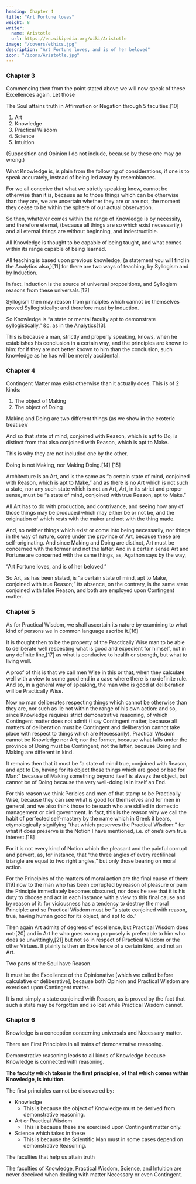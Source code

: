 ```yaml
---
heading: Chapter 4
title: "Art Fortune loves"
weight: 8
writer:
  name: Aristotle
  url: https://en.wikipedia.org/wiki/Aristotle
image: "/covers/ethics.jpg"
description: "Art Fortune loves, and is of her beloved"
icon: "/icons/Aristotle.jpg"
---
```



### Chapter 3

Commencing then from the point stated above we will now speak of these Excellences again. Let those  


The Soul attains truth in Affirmation or Negation through 5 faculties:[10]

1. Art
2. Knowledge
3. Practical Wisdom
4. Science
5. Intuition

(Supposition and Opinion I do not include, because by these one may go wrong.)

What Knowledge is, is plain from the following of considerations, if one is to speak accurately, instead of being led away by resemblances. 

For we all conceive that what we strictly speaking know, cannot be otherwise than it is, because as to those things which can be otherwise than they are, we are uncertain whether they are or are not, the moment they cease to be within the sphere of our actual observation.

So then, whatever comes within the range of Knowledge is by necessity, and therefore eternal, (because all things are so which exist necessarily,) and all eternal things are without beginning, and indestructible.

All Knowledge is thought to be capable of being taught, and what comes within its range capable of being learned.

All teaching is based upon previous knowledge; (a statement you will find in the Analytics also,)[11] for there are two ways of teaching, by Syllogism and by Induction.

In fact. Induction is the source of universal propositions, and Syllogism reasons from these universals.[12] 

Syllogism then may reason from principles which cannot be themselves proved Syllogistically: and therefore must by Induction.

So Knowledge is “a state or mental faculty apt to demonstrate syllogistically,” &c. as in the Analytics[13].

This is because a man, strictly and properly speaking, knows, when he establishes his conclusion in a certain way, and the principles are known to him: for if they are not better known to him than the conclusion, such knowledge as he has will be merely accidental.

<!-- Let thus much be accepted as a definition of Knowledge. -->



### Chapter 4


Contingent Matter may exist otherwise than it actually does. This is of 2 kinds:

1. The object of Making
2. The object of Doing

Making and Doing are two different things (as we show in the exoteric treatise)/

And so that state of mind, conjoined with Reason, which is apt to Do, is distinct from that also conjoined with Reason, which is apt to Make.

This is why they are not included one by the other.

Doing is not Making, nor Making Doing.[14] [15]

Architecture is an Art, and is the same as “a certain state of mind, conjoined with Reason, which is apt to Make,” and as there is no Art which is not such a state, nor any such state which is not an Art, Art, in its strict and proper sense, must be “a state of mind, conjoined with true Reason, apt to Make.”

All Art has to do with production, and contrivance, and seeing how any of those things may be produced which may either be or not be, and the origination of which rests with the maker and not with the thing made.

And, so neither things which exist or come into being necessarily, nor things in the way of nature, come under the province of Art, because these are self-originating. And since Making and Doing are distinct, Art must be concerned with the former and not the latter. And in a certain sense Art and Fortune are concerned with the same things, as, Agathon says by the way,

“Art Fortune loves, and is of her beloved.”

So Art, as has been stated, is “a certain state of mind, apt to Make, conjoined with true Reason;” its absence, on the contrary, is the same state conjoined with false Reason, and both are employed upon Contingent matter.


### Chapter 5

As for Practical Wisdom, we shall ascertain its nature by examining to what kind of persons we in common language ascribe it.[16]

It is thought then to be the property of the Practically Wise man to be able to deliberate well respecting what is good and expedient for himself, not in any definite line,[17] as what is conducive to health or strength, but what to living well. 

A proof of this is that we call men Wise in this or that, when they calculate well with a view to some good end in a case where there is no definite rule. And so, in a general way of speaking, the man who is good at deliberation will be Practically Wise. 

Now no man deliberates respecting things which cannot be otherwise than they are, nor such as lie not within the range of his own action: and so, since Knowledge requires strict demonstrative reasoning, of which Contingent matter does not admit (I say Contingent matter, because all matters of deliberation must be Contingent and deliberation cannot take place with respect to things which are Necessarily), Practical Wisdom cannot be Knowledge nor Art; nor the former, because what falls under the province of Doing must be Contingent; not the latter, because Doing and Making are different in kind.

It remains then that it must be “a state of mind true, conjoined with Reason, and apt to Do, having for its object those things which are good or bad for Man:” because of Making something beyond itself is always the object, but cannot be of Doing because the very well-doing is in itself an End.

For this reason we think Pericles and men of that stamp to be Practically Wise, because they can see what is good for themselves and for men in general, and we also think those to be such who are skilled in domestic management or civil government. In fact, this is the reason why we call the habit of perfected self-mastery by the name which in Greek it bears, etymologically signifying “that which preserves the Practical Wisdom:” for what it does preserve is the Notion I have mentioned, i.e. of one’s own true interest.[18]

For it is not every kind of Notion which the pleasant and the painful corrupt and pervert, as, for instance, that “the three angles of every rectilineal triangle are equal to two right angles,” but only those bearing on moral action.

For the Principles of the matters of moral action are the final cause of them:[19] now to the man who has been corrupted by reason of pleasure or pain the Principle immediately becomes obscured, nor does he see that it is his duty to choose and act in each instance with a view to this final cause and by reason of it: for viciousness has a tendency to destroy the moral Principle: and so Practical Wisdom must be “a state conjoined with reason, true, having human good for its object, and apt to do.”

Then again Art admits of degrees of excellence, but Practical Wisdom does not:[20] and in Art he who goes wrong purposely is preferable to him who does so unwittingly,[21] but not so in respect of Practical Wisdom or the other Virtues. It plainly is then an Excellence of a certain kind, and not an Art.

Two parts of the Soul have Reason.

It must be the Excellence of the Opinionative [which we called before calculative or deliberative], because both Opinion and Practical Wisdom are exercised upon Contingent matter. 

It is not simply a state conjoined with Reason, as is proved by the fact that such a state may be forgotten and so lost while Practical Wisdom cannot.


### Chapter 6

Knowledge is a conception concerning universals and Necessary matter.

There are First Principles in all trains of demonstrative reasoning.

Demonstrative reasoning leads to all kinds of Knowledge because Knowledge is connected with reasoning.

**The faculty which takes in the first principles, of that which comes within Knowledge, is intuition.** 

The first principles cannot be discovered by:

- Knowledge
  - This is because the object of Knowledge must be derived from demonstrative reasoning.
- Art or Practical Wisdom
  - This is because these are exercised upon Contingent matter only.
- Science which takes in these
  - This is because the Scientific Man must in some cases depend on demonstrative Reasoning.

The faculties that help us attain truth 

The faculties of Knowledge, Practical Wisdom, Science, and Intuition are never deceived when dealing with matter Necessary or even Contingent.

<!-- , and the faculty which takes in First Principles cannot be any of the three first; the last, namely Intuition, must be it which performs this function. -->

